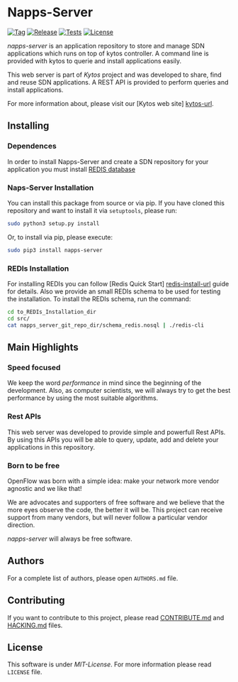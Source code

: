 # Napps-Server

[![Tag][tag-icon]][tag-url]
[![Release][release-icon]][release-url]
[![Tests][tests-icon]][tests-url]
[![License][license-icon]][license-url]

*napps-server* is an application repository to store and manage SDN
applications which runs on top of kytos controller. A command line is provided
with kytos to querie and install applications easily.

This web server is part of *Kytos* project and was developed to share, find and
reuse SDN applications. A REST API is provided to perform queries and install
applications.

For more information about, please visit our [Kytos web site] [kytos-url].

## Installing

### Dependences

In order to install Napps-Server and create a SDN repository for your
application you must install [REDIS database][redis-install-url]

### Naps-Server Installation

You can install this package from source or via pip. If you have cloned this
repository and want to install it via `setuptools`, please run:

```bash
sudo python3 setup.py install
```

Or, to install via pip, please execute:

```bash
sudo pip3 install napps-server
```

### REDIs Installation

For installing REDIs you can follow [Redis Quick Start] [redis-install-url]
guide for details. Also we provide an small REDIs schema to be used for testing
the installation. To install the REDIs schema, run the command:

```bash
cd to_REDIs_Installation_dir
cd src/
cat napps_server_git_repo_dir/schema_redis.nosql | ./redis-cli
```

## Main Highlights

### Speed focused

We keep the word *performance* in mind since the beginning of the development.
Also, as computer scientists, we will always try to get the best performance by
using the most suitable algorithms.

### Rest APIs

This web server was developed to provide simple and powerfull Rest APIs. By
using this APIs you will be able to query, update, add and delete your
applications in this repository.

### Born to be free

OpenFlow was born with a simple idea: make your network more vendor agnostic
and we like that!

We are advocates and supporters of free software and we believe that the more
eyes observe the code, the better it will be. This project can receive support
from many vendors, but will never follow a particular vendor direction.

*napps-server* will always be free software.

## Authors

For a complete list of authors, please open `AUTHORS.md` file.

## Contributing

If you want to contribute to this project, please read
[CONTRIBUTE.md](CONTRIBUTE.md) and [HACKING.md](HACKING.md) files.

## License

This software is under _MIT-License_. For more information please read
`LICENSE` file.

[api-reference-url]: http://docs.kytos.io/python-openflow/api-reference/
[kytos-url]: http://kytos.io/
[redis-install-url]: http://redis.io/topics/quickstart
[of-url]: https://www.opennetworking.org/images/stories/downloads/sdn-resources/onf-specifications/openflow/openflow-spec-v1.0.0.pdf
[tag-icon]: https://img.shields.io/github/tag/kytos/python-openflow.svg
[tag-url]: https://github.com/kytos/python-openflow/tags
[release-icon]: https://img.shields.io/github/release/kytos/python-openvpn.svg
[release-url]: https://github.com/kytos/python-openflow/releases
[tests-icon]: http://kytos.io/imgs/tests-status.svg
[tests-url]: https://github.com/kytos/python-openflow
[license-icon]: https://img.shields.io/github/license/kytos/python-openflow.svg
[license-url]: https://github.com/kytos/python-openflow/blob/master/LICENSE
